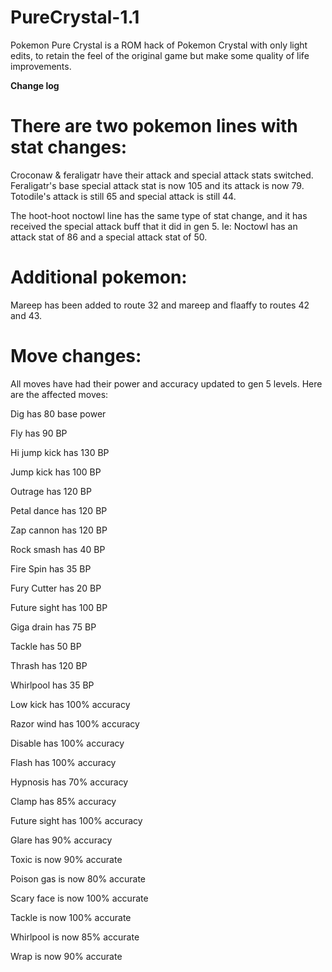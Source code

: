 # PureCrystal-1.1
Pokemon Pure Crystal is a ROM hack of Pokemon Crystal with only light edits, to retain the feel of the original game but make some quality of life improvements. 

**Change log**

There are two pokemon lines with stat changes:
=============================================
Croconaw & feraligatr have their attack and special attack stats switched. Feraligatr's base special attack stat is now 105 and its attack is now 79. Totodile's attack is still 65 and special attack is still 44. 

The hoot-hoot noctowl line has the same type of stat change, and it has received the special attack buff that it did in gen 5. Ie: Noctowl has an attack stat of 86 and a special attack stat of 50. 

Additional pokemon:
==================
Mareep has been added to route 32 and mareep and flaaffy to routes 42 and 43. 

Move changes:
=============
All moves have had their power and accuracy updated to gen 5 levels. Here are the affected moves: 

Dig has 80 base power

Fly has 90 BP

Hi jump kick has 130 BP

Jump kick has 100 BP

Outrage has 120 BP

Petal dance has 120 BP

Zap cannon has 120 BP

Rock smash has 40 BP

Fire Spin has 35 BP

Fury Cutter has 20 BP

Future sight has 100 BP

Giga drain has 75 BP

Tackle has 50 BP

Thrash has 120 BP

Whirlpool has 35 BP

Low kick has 100% accuracy

Razor wind has 100% accuracy

Disable has 100% accuracy

Flash has 100% accuracy

Hypnosis has 70% accuracy 

Clamp has 85% accuracy

Future sight has 100% accuracy

Glare has 90% accuracy

Toxic is now 90% accurate

Poison gas is now 80% accurate

Scary face is now 100% accurate

Tackle is now 100% accurate

Whirlpool is now 85% accurate

Wrap is now 90% accurate



